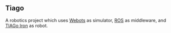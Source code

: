 ## Tiago

A robotics project which uses [Webots](https://cyberbotics.com/doc/guide/index) as simulator, [ROS](http://wiki.ros.org/) as middleware, and [TIAGo Iron](https://cyberbotics.com/doc/guide/tiago-iron) as robot.
